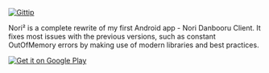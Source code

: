 [![Gittip](http://img.shields.io/gittip/tjg1.svg)](https://www.gittip.com/tjg1/)

Nori² is a complete rewrite of my first Android app - Nori Danbooru Client. It
fixes most issues with the previous versions, such as constant OutOfMemory
errors by making use of modern libraries and best practices.

[![Get it on Google Play](http://developer.android.com/images/brand/en_generic_rgb_wo_60.png)](http://play.google.com/store/apps/details?id=com.cuddlesoft.nori)
